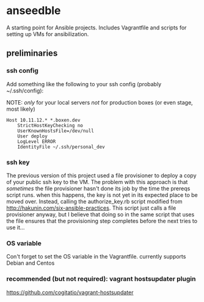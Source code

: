 # anseedble

A starting point for Ansible projects. Includes Vagrantfile and scripts for setting up VMs for ansibilization.

## preliminaries
### ssh config
Add something like the following to your ssh config (probably ~/.ssh/config):

NOTE: *only* for your local servers *not* for production boxes (or even stage, most likely)

    Host 10.11.12.* *.boxen.dev
    	StrictHostKeyChecking no
    	UserKnownHostsFile=/dev/null
    	User deploy
    	LogLevel ERROR
    	IdentityFile ~/.ssh/personal_dev

### ssh key
The previous version of this project used a file provisioner
to deploy a copy of your public ssh key to the VM.
The problem with this approach is that *sometimes*
the file provisioner hasn't done its job by the time the prereqs script runs.
when this happens, the key is not yet in its expected place to be moved over.
Instead, calling the authorize_key.rb script modified from
http://hakunin.com/six-ansible-practices.
This script just calls a file provisioner anyway, but
I believe that doing so in the same script that uses the file
ensures that the provisioning step completes before the next tries to use it...

### OS variable
Con't forget to set the OS variable in the Vagrantfile. currently supports Debian and Centos

### recommended (but not required): vagrant hostsupdater plugin
https://github.com/cogitatio/vagrant-hostsupdater
